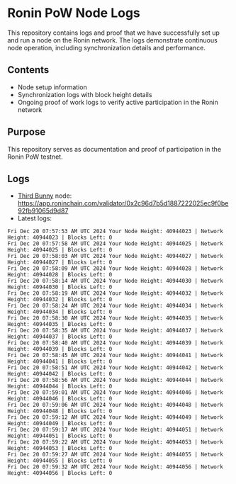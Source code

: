 # Ronin PoW Node Logs

This repository contains logs and proof that we have successfully set up and run a node on the Ronin network. The logs demonstrate continuous node operation, including synchronization details and performance.

## Contents

- Node setup information
- Synchronization logs with block height details
- Ongoing proof of work logs to verify active participation in the Ronin network

## Purpose

This repository serves as documentation and proof of participation in the Ronin PoW testnet.

## Logs

- [Third Bunny](https://thirdbunny.xyz/) node: https://app.roninchain.com/validator/0x2c96d7b5d1887222025ec9f0be92fb91065d9d87
- Latest logs:
```
Fri Dec 20 07:57:53 AM UTC 2024 Your Node Height: 40944023 | Network Height: 40944023 | Blocks Left: 0
Fri Dec 20 07:57:58 AM UTC 2024 Your Node Height: 40944025 | Network Height: 40944025 | Blocks Left: 0
Fri Dec 20 07:58:03 AM UTC 2024 Your Node Height: 40944027 | Network Height: 40944027 | Blocks Left: 0
Fri Dec 20 07:58:09 AM UTC 2024 Your Node Height: 40944028 | Network Height: 40944028 | Blocks Left: 0
Fri Dec 20 07:58:14 AM UTC 2024 Your Node Height: 40944030 | Network Height: 40944030 | Blocks Left: 0
Fri Dec 20 07:58:19 AM UTC 2024 Your Node Height: 40944032 | Network Height: 40944032 | Blocks Left: 0
Fri Dec 20 07:58:24 AM UTC 2024 Your Node Height: 40944034 | Network Height: 40944034 | Blocks Left: 0
Fri Dec 20 07:58:30 AM UTC 2024 Your Node Height: 40944035 | Network Height: 40944035 | Blocks Left: 0
Fri Dec 20 07:58:35 AM UTC 2024 Your Node Height: 40944037 | Network Height: 40944037 | Blocks Left: 0
Fri Dec 20 07:58:40 AM UTC 2024 Your Node Height: 40944039 | Network Height: 40944039 | Blocks Left: 0
Fri Dec 20 07:58:45 AM UTC 2024 Your Node Height: 40944041 | Network Height: 40944041 | Blocks Left: 0
Fri Dec 20 07:58:51 AM UTC 2024 Your Node Height: 40944042 | Network Height: 40944042 | Blocks Left: 0
Fri Dec 20 07:58:56 AM UTC 2024 Your Node Height: 40944044 | Network Height: 40944044 | Blocks Left: 0
Fri Dec 20 07:59:01 AM UTC 2024 Your Node Height: 40944046 | Network Height: 40944046 | Blocks Left: 0
Fri Dec 20 07:59:06 AM UTC 2024 Your Node Height: 40944048 | Network Height: 40944048 | Blocks Left: 0
Fri Dec 20 07:59:12 AM UTC 2024 Your Node Height: 40944049 | Network Height: 40944049 | Blocks Left: 0
Fri Dec 20 07:59:17 AM UTC 2024 Your Node Height: 40944051 | Network Height: 40944051 | Blocks Left: 0
Fri Dec 20 07:59:22 AM UTC 2024 Your Node Height: 40944053 | Network Height: 40944053 | Blocks Left: 0
Fri Dec 20 07:59:27 AM UTC 2024 Your Node Height: 40944055 | Network Height: 40944055 | Blocks Left: 0
Fri Dec 20 07:59:32 AM UTC 2024 Your Node Height: 40944056 | Network Height: 40944056 | Blocks Left: 0
```

